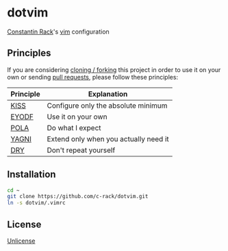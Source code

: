 # dotvim

[Constantin Rack](http://co.nstant.in/)'s [vim](http://www.vim.org/) configuration

## Principles

If you are considering [cloning / forking](https://help.github.com/articles/fork-a-repo/) this project in order
to use it on your own or
sending [pull requests](https://help.github.com/articles/using-pull-requests/),
please follow these principles:

Principle|Explanation
------------|-----------
[KISS](https://en.wikipedia.org/wiki/KISS_principle)|Configure only the absolute minimum
[EYODF](https://en.wikipedia.org/wiki/Eating_your_own_dog_food)|Use it on your own
[POLA](https://en.wikipedia.org/wiki/Principle_of_least_astonishment)|Do what I expect
[YAGNI](https://en.wikipedia.org/wiki/You_aren%27t_gonna_need_it)|Extend only when you actually need it
[DRY](https://en.wikipedia.org/wiki/Don%27t_repeat_yourself)|Don't repeat yourself

## Installation

```bash
cd ~
git clone https://github.com/c-rack/dotvim.git
ln -s dotvim/.vimrc
```

## License

[Unlicense](LICENSE)
